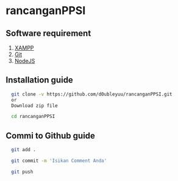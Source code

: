 # rancanganPPSI

## Software requirement

1. [XAMPP](https://www.apachefriends.org/download.html)
2. [Git](https://git-scm.com/downloads)
5. [NodeJS](https://nodejs.org/en/download/)

## Installation guide

```bash
  git clone -v https://github.com/d0ubleyuu/rancanganPPSI.git
  or
  Download zip file
```

```bash
  cd rancanganPPSI
```

## Commi to Github guide

```bash
  git add .
```

```bash
  git commit -m 'Isikan Comment Anda'
```

```bash
  git push
```
